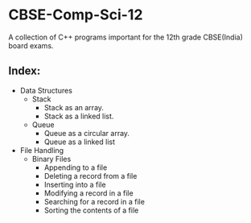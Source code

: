 # CBSE-Comp-Sci-12
A collection of C++ programs important for the 12th grade CBSE(India) board exams.

## Index:
* Data Structures
  * Stack
    * Stack as an array.
    * Stack as a linked list.
  * Queue
    * Queue as a circular array.
    * Queue as a linked list
* File Handling
  * Binary Files
    * Appending to a file
    * Deleting a record from a file
    * Inserting into a file
    * Modifying a record in a file
    * Searching for a record in a file
    * Sorting the contents of a file
